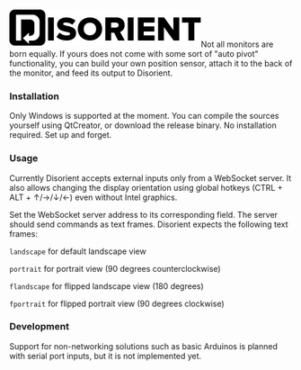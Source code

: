<h1><img align="left" src="https://github.com/stuomas/disorient/blob/master/disorient.png" />&#8291;</h1>

Not all monitors are born equally. If yours does not come with some sort of "auto pivot" functionality, you can build your own position sensor, attach it to the back of the monitor, and feed its output to Disorient.

### Installation
Only Windows is supported at the moment. You can compile the sources yourself using QtCreator, or download the release binary. No installation required. Set up and forget.

### Usage
Currently Disorient accepts external inputs only from a WebSocket server. It also allows changing the display orientation using global hotkeys (CTRL + ALT + ↑/→/↓/←) even without Intel graphics. 

Set the WebSocket server address to its corresponding field. The server should send commands as text frames. Disorient expects the following text frames:

`landscape` for default landscape view

`portrait` for portrait view (90 degrees counterclockwise)

`flandscape` for flipped landscape view (180 degrees)

`fportrait` for flipped portrait view (90 degrees clockwise)

### Development
Support for non-networking solutions such as basic Arduinos is planned with serial port inputs, but it is not implemented yet.
